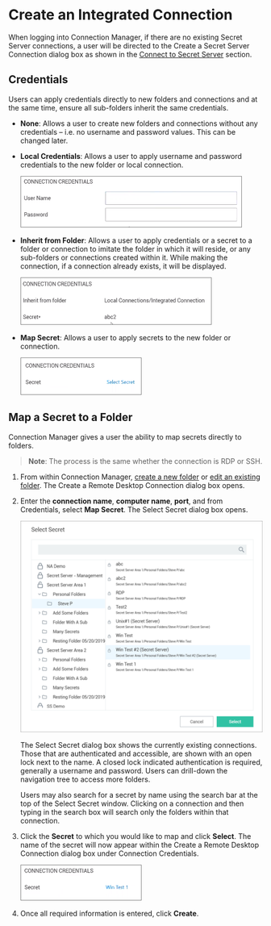 [title]: # (Integrated Connection)
[tags]: # (connection, integrated)
[priority]: # (507)
# Create an Integrated Connection

When logging into Connection Manager, if there are no existing Secret Server connections, a user will be directed to the Create a Secret Server Connection dialog box as shown in the [Connect to Secret Server](../../../connect-ss/index.md) section.

## Credentials

Users can apply credentials directly to new folders and connections and at the same time, ensure all sub-folders inherit the same credentials.

* __None__: Allows a user to create new folders and connections without any credentials – i.e. no username and password values. This can be changed later.
* __Local Credentials__: Allows a user to apply username and password credentials to the new folder or local connection.

  ![Local Credentials](images/integrated-1.png "Local Credentials modal")
* __Inherit from Folder__: Allows a user to apply credentials or a secret to a folder or connection to imitate the folder in which it will reside, or any sub-folders or connections created within it. While making the connection, if a connection already exists, it will be displayed.

  ![Inherit](images/integrated-2.png "Inherit from folder modal")
* __Map Secret__: Allows a user to apply secrets to the new folder or connection.

  ![Map](images/integrated-3.png "Allow secrets mapping to new connection/folder")

## Map a Secret to a Folder

Connection Manager gives a user the ability to map secrets directly to folders.

>**Note**: The process is the same whether the connection is RDP or SSH.

1. From within Connection Manager, [create a new folder](../../folder.md#create_a_new_folder) or [edit an existing folder](../../folder.md#edit_a_folder). The Create a Remote Desktop Connection dialog box opens.
1. Enter the __connection name__, __computer name__, __port__, and from Credentials, select __Map Secret__. The Select Secret dialog box opens.

   ![Select](images/integrated-4.png "Select Secrets to map")

   The Select Secret dialog box shows the currently existing connections. Those that are authenticated and accessible, are shown with an open lock next to the name. A closed lock indicated authentication is required, generally a username and password. Users can drill-down the navigation tree to access more folders.

   Users may also search for a secret by name using the search bar at the top of the Select Secret window. Clicking on a connection and then typing in the search box will search only the folders within that connection.
1. Click the __Secret__ to which you would like to map and click __Select__. The name of the secret will now appear within the Create a Remote Desktop Connection dialog box under Connection Credentials.

   ![Credentials](images/integrated-5.png "Credentials modal")
1. Once all required information is entered, click __Create__.
